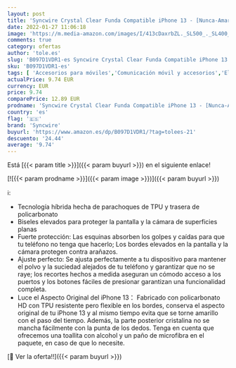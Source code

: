```yaml
---
layout: post
title: 'Syncwire Crystal Clear Funda Compatible iPhone 13 - [Nunca-Amarillo] Funda iPhone 13 Transparente Silicona Material Flexible Delgado Totalmente Protector Carcasa iPhone 13'
date: 2022-01-27 11:06:18
image: 'https://m.media-amazon.com/images/I/413cDaxrbZL._SL500_._SL400_.jpg'
comments: true
category: ofertas
author: 'tole.es'
slug: 'B097D1VDR1-es Syncwire Crystal Clear Funda Compatible iPhone 13 -...'
sku: 'B097D1VDR1-es'
tags: [ 'Accesorios para móviles','Comunicación móvil y accesorios','Electrónica','Fundas y carcasas para teléfonos móviles','iphone','syncwire', ]
actualPrice: 9.74 EUR
currency: EUR
price: 9.74
comparePrice: 12.89 EUR
prodname: 'Syncwire Crystal Clear Funda Compatible iPhone 13 - [Nunca-Amarillo] Funda iPhone 13 Transparente Silicona Material Flexible Delgado Totalmente Protector Carcasa iPhone 13'
country: 'es'
flag: '🇪🇸'
brand: 'Syncwire'
buyurl: 'https://www.amazon.es/dp/B097D1VDR1/?tag=tolees-21'
descuento: '24.44'
average: '9.74'
---
```


Está [{{< param title >}}]({{< param buyurl >}}) en el siguiente enlace!

[![{{< param prodname >}}]({{< param image >}})]({{< param buyurl >}})

ℹ️:

- Tecnología híbrida hecha de parachoques de TPU y trasera de policarbonato
- Biseles elevados para proteger la pantalla y la cámara de superficies planas
- Fuerte protección: Las esquinas absorben los golpes y caídas para que tu teléfono no tenga que hacerlo; Los bordes elevados en la pantalla y la cámara protegen contra arañazos.
- Ajuste perfecto: Se ajusta perfectamente a tu dispositivo para mantener el polvo y la suciedad alejados de tu teléfono y garantizar que no se raye; los recortes hechos a medida aseguran un cómodo acceso a los puertos y los botones fáciles de presionar garantizan una funcionalidad completa.
- Luce el Aspecto Original del iPhone 13： Fabricado con policarbonato HD con TPU resistente pero flexible en los bordes, conserva el aspecto original de tu iPhone 13 y al mismo tiempo evita que se torne amarillo con el paso del tiempo. Además, la parte posterior cristalina no se mancha fácilmente con la punta de los dedos. Tenga en cuenta que ofrecemos una toallita con alcohol y un paño de microfibra en el paquete, en caso de que lo necesite.

[🛒 Ver la oferta!!]({{< param buyurl >}})
